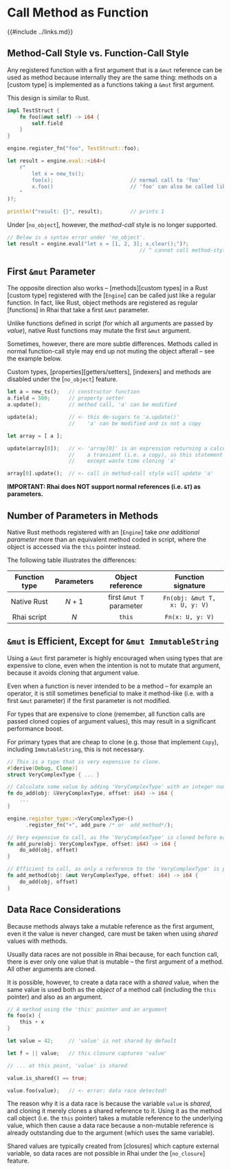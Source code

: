 Call Method as Function
=======================

{{#include ../links.md}}


Method-Call Style vs. Function-Call Style
----------------------------------------

Any registered function with a first argument that is a `&mut` reference can be used as method
because internally they are the same thing: methods on a [custom type] is implemented as a functions
taking a `&mut` first argument.

This design is similar to Rust.

```rust , no_run
impl TestStruct {
    fn foo(&mut self) -> i64 {
        self.field
    }
}

engine.register_fn("foo", TestStruct::foo);

let result = engine.eval::<i64>(
    r"
        let x = new_ts();
        foo(x);                         // normal call to 'foo'
        x.foo()                         // 'foo' can also be called like a method on 'x'
    "
)?;

println!("result: {}", result);         // prints 1
```

Under [`no_object`], however, the _method-call_ style is no longer supported.

```rust , no_run
// Below is a syntax error under 'no_object'.
let result = engine.eval("let x = [1, 2, 3]; x.clear();")?;
                                           // ^ cannot call method-style
```


First `&mut` Parameter
----------------------

The opposite direction also works &ndash; [methods][custom types] in a Rust [custom type] registered
with the [`Engine`] can be called just like a regular function.  In fact, like Rust, object methods
are registered as regular [functions] in Rhai that take a first `&mut` parameter.

Unlike functions defined in script (for which all arguments are passed by _value_),
native Rust functions may mutate the first `&mut` argument.

Sometimes, however, there are more subtle differences. Methods called in normal function-call style
may end up not muting the object afterall &ndash; see the example below.

Custom types, [properties][getters/setters], [indexers] and methods are disabled under the
[`no_object`] feature.

```rust , no_run
let a = new_ts();   // constructor function
a.field = 500;      // property setter
a.update();         // method call, 'a' can be modified

update(a);          // <- this de-sugars to 'a.update()'
                    //    'a' can be modified and is not a copy

let array = [ a ];

update(array[0]);   // <- 'array[0]' is an expression returning a calculated value,
                    //    a transient (i.e. a copy), so this statement has no effect
                    //    except waste time cloning 'a'

array[0].update();  // <- call in method-call style will update 'a'
```

**IMPORTANT: Rhai does NOT support normal references (i.e. `&T`) as parameters.**


Number of Parameters in Methods
------------------------------

Native Rust methods registered with an [`Engine`] take _one additional parameter_ more than
an equivalent method coded in script, where the object is accessed via the `this` pointer instead.

The following table illustrates the differences:

| Function type | Parameters |     Object reference     |      Function signature       |
| :-----------: | :--------: | :----------------------: | :---------------------------: |
|  Native Rust  |  _N_ + 1   | first `&mut T` parameter | `Fn(obj: &mut T, x: U, y: V)` |
|  Rhai script  |    _N_     |          `this`          |       `Fn(x: U, y: V)`        |


`&mut` is Efficient, Except for `&mut ImmutableString`
----------------------------------------------------

Using a `&mut` first parameter is highly encouraged when using types that are expensive to clone,
even when the intention is not to mutate that argument, because it avoids cloning that argument value.

Even when a function is never intended to be a method &ndash; for example an operator,
it is still sometimes beneficial to make it method-like (i.e. with a first `&mut` parameter)
if the first parameter is not modified.

For types that are expensive to clone (remember, all function calls are passed cloned
copies of argument values), this may result in a significant performance boost.

For primary types that are cheap to clone (e.g. those that implement `Copy`), including `ImmutableString`,
this is not necessary.

```rust , no_run
// This is a type that is very expensive to clone.
#[derive(Debug, Clone)]
struct VeryComplexType { ... }

// Calculate some value by adding 'VeryComplexType' with an integer number.
fn do_add(obj: &VeryComplexType, offset: i64) -> i64 {
    ...
}

engine.register_type::<VeryComplexType>()
      .register_fn("+", add_pure /* or  add_method*/);

// Very expensive to call, as the 'VeryComplexType' is cloned before each call.
fn add_pure(obj: VeryComplexType, offset: i64) -> i64 {
    do_add(obj, offset)
}

// Efficient to call, as only a reference to the 'VeryComplexType' is passed.
fn add_method(obj: &mut VeryComplexType, offset: i64) -> i64 {
    do_add(obj, offset)
}
```


Data Race Considerations
------------------------

Because methods always take a mutable reference as the first argument, even it the value is never changed,
care must be taken when using _shared_ values with methods.

Usually data races are not possible in Rhai because, for each function call, there is ever only one
value that is mutable &ndash; the first argument of a method.  All other arguments are cloned.

It is possible, however, to create a data race with a _shared_ value, when the same value is used
both as the _object_ of a method call (including the `this` pointer) and also as an argument.

```rust , no_run
// A method using the 'this' pointer and an argument
fn foo(x) {
    this + x
}

let value = 42;     // 'value' is not shared by default

let f = || value;   // this closure captures 'value'

// ... at this point, 'value' is shared

value.is_shared() == true;

value.foo(value);   // <- error: data race detected!
```

The reason why it is a data race is because the variable `value` is _shared_, and cloning it merely
clones a shared reference to it.  Using it as the method call object (i.e. the `this` pointer) takes
a mutable reference to the underlying value, which then cause a data race because a non-mutable
reference is already outstanding due to the argument (which uses the same variable).

Shared values are typically created from [closures] which capture external variable, so data races
are not possible in Rhai under the [`no_closure`] feature.
